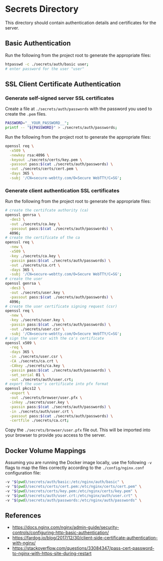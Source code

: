 # Secrets Directory
This directory should contain authentication details and certificates for the server.

## Basic Authentication
Run the following from the project root to generate the appropriate files:

```sh
htpasswd -c ./secrets/auth/basic user;
# enter password for the user "user"
```

## SSL Client Certificate Authentication

### Generate self-signed server SSL certificates
Create a file at `./secrets/auth/passwords` with the password you used to create the `.pem` files.

```sh
PASSWORD="__YOUR_PASSWORD__";
printf -- "${PASSWORD}" > ./secrets/auth/passwords;
```

Run the following from the project root to generate the appropriate files:

```sh
openssl req \
  -x509 \
  -newkey rsa:4096 \
  -keyout ./secrets/certs/key.pem \
  -passout pass:$(cat ./secrets/auth/passwords) \
  -out ./secrets/certs/cert.pem \
  -days 365 \
  -subj '/CN=secure-webtty.com/O=Secure WebTTY/C=SG';
```

### Generate client authentication SSL certificates

Run the following from the project root to generate the appropriate files:

```sh
# create the certifcate authority (ca)
openssl genrsa \
  -des3 \
  -out ./secrets/ca.key \
  -passout pass:$(cat ./secrets/auth/passwords) \
  4096;
# create the certificate of the ca
openssl req \
  -new \
  -x509 \
  -key ./secrets/ca.key \
  -passin pass:$(cat ./secrets/auth/passwords) \
  -out ./secrets/ca.crt \
  -days 365 \
  -subj '/CN=secure-webtty.com/O=Secure WebTTY/C=SG';
# create the user
openssl genrsa \
  -des3 \
  -out ./secrets/user.key \
  -passout pass:$(cat ./secrets/auth/passwords) \
  4096;
# create the user certificate signing request (csr)
openssl req \
  -new \
  -key ./secrets/user.key \
  -passin pass:$(cat ./secrets/auth/passwords) \
  -out ./secrets/user.csr \
  -subj '/CN=secure-webtty.com/O=Secure WebTTY/C=SG';
# sign the user csr with the ca's certificate
openssl x509 \
  -req \
  -days 365 \
  -in ./secrets/user.csr \
  -CA ./secrets/ca.crt \
  -CAkey ./secrets/ca.key \
  -passin pass:$(cat ./secrets/auth/passwords) \
  -set_serial 01 \
  -out ./secrets/auth/user.crt;
# export the user's certificate into pfx format
openssl pkcs12 \
  -export \
  -out ./secrets/browser/user.pfx \
  -inkey ./secrets/user.key \
  -passin pass:$(cat ./secrets/auth/passwords) \
  -in ./secrets/auth/user.crt \
  -passout pass:$(cat ./secrets/auth/passwords) \
  -certfile ./secrets/ca.crt;
```

Copy the `./secrets/browser/user.pfx` file out. This will be imported into your browser to provide you access to the server.

## Docker Volume Mappings
Assuming you are running the Docker image locally, use the following `-v` flags to map the files correctly according to the `./config/nginx.conf` configuration file:

```sh
-v "$(pwd)/secrets/auth/basic:/etc/nginx/auth/basic" \
-v "$(pwd)/secrets/certs/cert.pem:/etc/nginx/certs/cert.pem" \
-v "$(pwd)/secrets/certs/key.pem:/etc/nginx/certs/key.pem" \
-v "$(pwd)/secrets/auth/user.crt:/etc/nginx/auth/user.crt" \
-v "$(pwd)/secrets/auth/passwords:/etc/nginx/auth/passwords" \
```

## References
- https://docs.nginx.com/nginx/admin-guide/security-controls/configuring-http-basic-authentication/
- https://fardog.io/blog/2017/12/30/client-side-certificate-authentication-with-nginx/
- https://stackoverflow.com/questions/33084347/pass-cert-password-to-nginx-with-https-site-during-restart